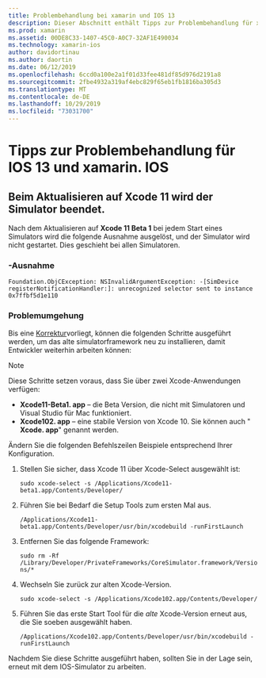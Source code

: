 ```yaml
---
title: Problembehandlung bei xamarin und IOS 13
description: Dieser Abschnitt enthält Tipps zur Problembehandlung für xamarin-Funktionen im Zusammenhang mit IOS 13.
ms.prod: xamarin
ms.assetid: 00DE8C33-1407-45C0-A0C7-32AF1E490034
ms.technology: xamarin-ios
author: davidortinau
ms.author: daortin
ms.date: 06/12/2019
ms.openlocfilehash: 6ccd0a100e2a1f01d33fee481df85d976d2191a8
ms.sourcegitcommit: 2fbe4932a319af4ebc829f65eb1fb1816ba305d3
ms.translationtype: MT
ms.contentlocale: de-DE
ms.lasthandoff: 10/29/2019
ms.locfileid: "73031700"
---
```

# <a name="troubleshooting-tips-for-ios-13-and-xamarinios"></a>Tipps zur Problembehandlung für IOS 13 und xamarin. IOS

## <a name="updating-to-xcode-11-stops-the-simulator-from-launching"></a>Beim Aktualisieren auf Xcode 11 wird der Simulator beendet.

Nach dem Aktualisieren auf **Xcode 11 Beta 1** bei jedem Start eines Simulators wird die folgende Ausnahme ausgelöst, und der Simulator wird nicht gestartet. Dies geschieht bei allen Simulatoren.

### <a name="exception"></a>-Ausnahme

`Foundation.ObjCException: NSInvalidArgumentException: -[SimDevice registerNotificationHandler:]: unrecognized selector sent to instance 0x7ffbf5d1e110`

### <a name="workaround"></a>Problemumgehung

Bis eine [Korrektur](https://github.com/xamarin/xamarin-macios/issues/6216)vorliegt, können die folgenden Schritte ausgeführt werden, um das alte simulatorframework neu zu installieren, damit Entwickler weiterhin arbeiten können:

> [!NOTE]
> Diese Schritte setzen voraus, dass Sie über zwei Xcode-Anwendungen verfügen:
>
> - **Xcode11-Beta1. app** – die Beta Version, die nicht mit Simulatoren und Visual Studio für Mac funktioniert.
> - **Xcode102. app** – eine stabile Version von Xcode 10. Sie können auch " **Xcode. app**" genannt werden.
>
> Ändern Sie die folgenden Befehlszeilen Beispiele entsprechend Ihrer Konfiguration.

1. Stellen Sie sicher, dass Xcode 11 über Xcode-Select ausgewählt ist:

   `sudo xcode-select -s /Applications/Xcode11-beta1.app/Contents/Developer/`

2. Führen Sie bei Bedarf die Setup Tools zum ersten Mal aus.

    `/Applications/Xcode11-beta1.app/Contents/Developer/usr/bin/xcodebuild -runFirstLaunch`

3. Entfernen Sie das folgende Framework:

    `sudo rm -Rf  /Library/Developer/PrivateFrameworks/CoreSimulator.framework/Versions/*`

4. Wechseln Sie zurück zur alten Xcode-Version.

   `sudo xcode-select -s /Applications/Xcode102.app/Contents/Developer/`

5. Führen Sie das erste Start Tool für die _alte_ Xcode-Version erneut aus, die Sie soeben ausgewählt haben.

   `/Applications/Xcode102.app/Contents/Developer/usr/bin/xcodebuild -runFirstLaunch`

Nachdem Sie diese Schritte ausgeführt haben, sollten Sie in der Lage sein, erneut mit dem IOS-Simulator zu arbeiten.
